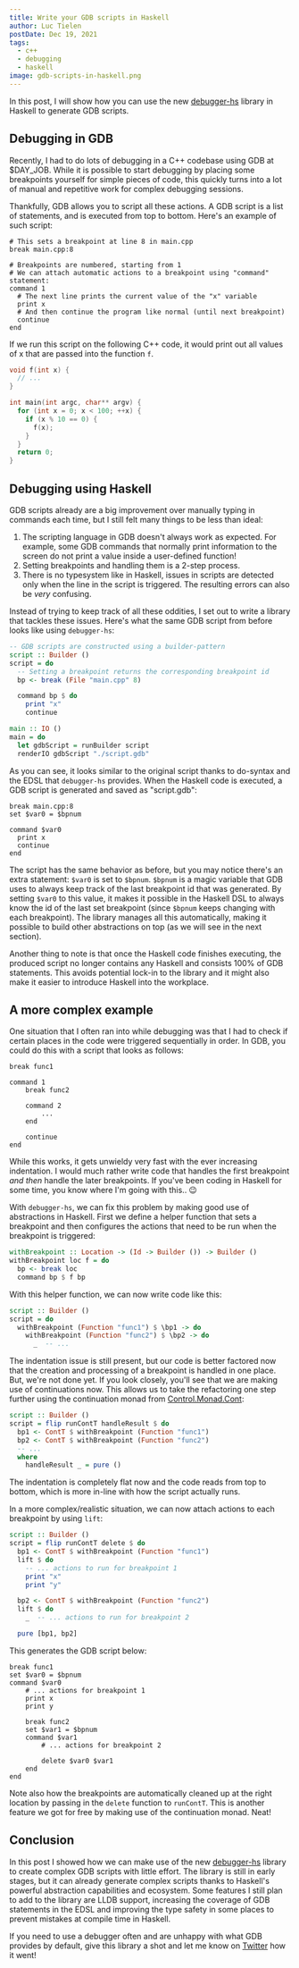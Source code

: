 ```yaml
---
title: Write your GDB scripts in Haskell
author: Luc Tielen
postDate: Dec 19, 2021
tags:
  - c++
  - debugging
  - haskell
image: gdb-scripts-in-haskell.png
---
```


In this post, I will show how you can use the new
[debugger-hs](https://github.com/luc-tielen/debugger-hs.git)
library in Haskell to generate GDB scripts.

## Debugging in GDB

Recently, I had to do lots of debugging in a C++ codebase using GDB at $DAY_JOB.
While it is possible to start debugging by placing some breakpoints yourself for
simple pieces of code, this quickly turns into a lot of manual and repetitive
work for complex debugging sessions.

Thankfully, GDB allows you to script all these actions. A GDB script is a list
of statements, and is executed from top to bottom. Here's an example of such
script:

```gdb
# This sets a breakpoint at line 8 in main.cpp
break main.cpp:8

# Breakpoints are numbered, starting from 1
# We can attach automatic actions to a breakpoint using "command" statement:
command 1
  # The next line prints the current value of the "x" variable
  print x
  # And then continue the program like normal (until next breakpoint)
  continue
end
```

If we run this script on the following C++ code, it would print out all values
of x that are passed into the function `f`.

```c
void f(int x) {
  // ...
}

int main(int argc, char** argv) {
  for (int x = 0; x < 100; ++x) {
    if (x % 10 == 0) {
      f(x);
    }
  }
  return 0;
}
```


## Debugging using Haskell

GDB scripts already are a big improvement over manually typing in commands each
time, but I still felt many things to be less than ideal:

1. The scripting language in GDB doesn't always work as expected. For example,
   some GDB commands that normally print information to the screen do not print
   a value inside a user-defined function!
2. Setting breakpoints and handling them is a 2-step process.
3. There is no typesystem like in Haskell, issues in scripts are detected only
   when the line in the script is triggered. The resulting errors can also be
   *very* confusing.

Instead of trying to keep track of all these oddities, I set out to write a
library that tackles these issues. Here's what the same GDB script from before
looks like using `debugger-hs`:

```haskell
-- GDB scripts are constructed using a builder-pattern
script :: Builder ()
script = do
  -- Setting a breakpoint returns the corresponding breakpoint id
  bp <- break (File "main.cpp" 8)

  command bp $ do
    print "x"
    continue

main :: IO ()
main = do
  let gdbScript = runBuilder script
  renderIO gdbScript "./script.gdb"
```

As you can see, it looks similar to the original script thanks to do-syntax and
the EDSL that `debugger-hs` provides. When the Haskell code is executed, a GDB
script is generated and saved as "script.gdb":

```gdb
break main.cpp:8
set $var0 = $bpnum

command $var0
  print x
  continue
end
```

The script has the same behavior as before, but you may notice there's an extra
statement: `$var0` is set to `$bpnum`. `$bpnum` is a magic variable that GDB
uses to always keep track of the last breakpoint id that was generated. By
setting `$var0` to this value, it makes it possible in the Haskell DSL to always
know the id of the last set breakpoint (since `$bpnum` keeps changing with each
breakpoint). The library manages all this automatically, making it possible to
build other abstractions on top (as we will see in the next section).

Another thing to note is that once the Haskell code finishes executing, the
produced script no longer contains any Haskell and consists 100% of GDB
statements. This avoids potential lock-in to the library and it might also make
it easier to introduce Haskell into the workplace.


## A more complex example

One situation that I often ran into while debugging was that I had to check
if certain places in the code were triggered sequentially in order. In GDB, you
could do this with a script that looks as follows:

```gdb
break func1

command 1
    break func2

    command 2
        ...
    end

    continue
end
```

While this works, it gets unwieldy very fast with the ever increasing
indentation. I would much rather write code that handles the first breakpoint
*and then* handle the later breakpoints. If you've been coding in Haskell for
some time, you know where I'm going with this.. :wink:

With `debugger-hs`, we can fix this problem by making good use of
abstractions in Haskell. First we define a helper function that sets a
breakpoint and then configures the actions that need to be run when the
breakpoint is triggered:

```haskell
withBreakpoint :: Location -> (Id -> Builder ()) -> Builder ()
withBreakpoint loc f = do
  bp <- break loc
  command bp $ f bp
```

With this helper function, we can now write code like this:

```haskell
script :: Builder ()
script = do
  withBreakpoint (Function "func1") $ \bp1 -> do
    withBreakpoint (Function "func2") $ \bp2 -> do
      _  -- ...
```

The indentation issue is still present, but our code is better factored now that
the creation and processing of a breakpoint is handled in one place. But,
we're not done yet. If you look closely, you'll see that we are making use of
continuations now. This allows us to take the refactoring one step further using
the continuation monad from
[Control.Monad.Cont](https://hackage.haskell.org/package/mtl-2.2.2/docs/Control-Monad-Cont.html):

```haskell
script :: Builder ()
script = flip runContT handleResult $ do
  bp1 <- ContT $ withBreakpoint (Function "func1")
  bp2 <- ContT $ withBreakpoint (Function "func2")
  -- ...
  where
    handleResult _ = pure ()
```

The indentation is completely flat now and the code reads from top to bottom,
which is more in-line with how the script actually runs.

In a more complex/realistic situation, we can now attach actions to each
breakpoint by using `lift`:

```haskell
script :: Builder ()
script = flip runContT delete $ do
  bp1 <- ContT $ withBreakpoint (Function "func1")
  lift $ do
    -- ... actions to run for breakpoint 1
    print "x"
    print "y"

  bp2 <- ContT $ withBreakpoint (Function "func2")
  lift $ do
    _  -- ... actions to run for breakpoint 2

  pure [bp1, bp2]
```

This generates the GDB script below:

```gdb
break func1
set $var0 = $bpnum
command $var0
    # ... actions for breakpoint 1
    print x
    print y

    break func2
    set $var1 = $bpnum
    command $var1
        # ... actions for breakpoint 2

        delete $var0 $var1
    end
end
```

Note also how the breakpoints are automatically cleaned up at the right
location by passing in the `delete` function to `runContT`. This is another
feature we got for free by making use of the continuation monad. Neat!

## Conclusion

In this post I showed how we can make use of the new
[debugger-hs](https://github.com/luc-tielen/debugger-hs.git) library to create
complex GDB scripts with little effort. The library is still in early stages,
but it can already generate complex scripts thanks to Haskell's powerful
abstraction capabilities and ecosystem. Some features I still plan to add to the
library are LLDB support, increasing the coverage of GDB statements in the EDSL
and improving the type safety in some places to prevent mistakes at compile time
in Haskell.

If you need to use a debugger often and are unhappy with what GDB provides by
default, give this library a shot and let me know on
[Twitter](https://twitter.com/luctielen) how it went!
